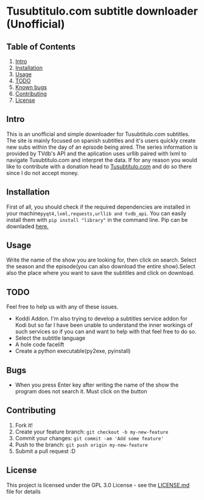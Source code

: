 # Tusubtitulo.com subtitle downloader (Unofficial)
## Table of Contents
1. [Intro](#intro)
1. [Installation](#installation)
1. [Usage](#usage)
1. [TODO](#todo)
1. [Known bugs](#bugs)
1. [Contributing](#contributing)
1. [License](#license)

## Intro
This is an unofficial and simple downloader for Tusubtitulo.com subtitles. The site is mainly focused on spanish subtitles and it's users quickly create new subs within the day of an episode being aired.
The series information is provided by TVdb's API and the aplication uses urllib paired with lxml to navigate Tusubtitulo.com and interpret the data.
If for any reason you would like to contribute with a donation head to [Tusubtitulo.com](https://Tusubtitulo.com/) and do so there since I do not accept money.


## Installation
First of all, you should check if the required dependencies are installed in your machine`pyqt4,lxml,requests,urllib and tvdb_api`. You can easily install them with `pip install "library"` in the command line. Pip can be downladed [here.](http://www.pip-installer.org/en/latest/installing.html)


## Usage
Write the name of the show you are looking for, then click on search. Select the season and the episode(you can also download the entire show).Select also the place where you want to save the subtitles and click on download.

## TODO
Feel free to help us with any of these issues.

- Koddi Addon. I'm also trying to develop a subtitles service addon for Kodi but so far I have been unable to understand the inner workings of such services so if you can and want to help with that feel free to do so.
- Select the subtitle language
- A hole code facelift
- Create a python executable(py2exe, pyinstall)

## Bugs
- When you press Enter key after writing the name of the show the program does not search it. Must click on the button

## Contributing

1. Fork it!
2. Create your feature branch: `git checkout -b my-new-feature`
3. Commit your changes: `git commit -am 'Add some feature'`
4. Push to the branch: `git push origin my-new-feature`
5. Submit a pull request :D

## License
This project is licensed under the GPL 3.0 License - see the [LICENSE.md](LICENSE.md) file for details

